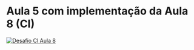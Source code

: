 # Aula 5 com implementação da Aula 8 (CI)

[![Desafio CI Aula 8](https://github.com/marialuizasr/Engenharia_de_Software/tree/main/Laboratorio/Aula5/actions/workflows/ci.yml/badge.svg)](https://github.com/marialuizasr/Engenharia_de_Software/tree/main/Laboratorio/Aula5/actions/workflows/ci.yml)